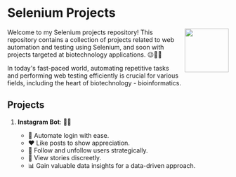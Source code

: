 # Selenium Projects

<div style="float: right; margin: 0px 0px 10px 10px;"><img src="https://github.com/irfanizzath/Selenium/assets/121705156/110f9968-1dd4-4e0d-86bb-8f12c93af182" width="100px" /></div>

Welcome to my Selenium projects repository! This repository contains a collection of projects related to web automation and testing using Selenium, and soon with projects targeted at biotechnology applications. 😉🧬🚀

In today's fast-paced world, automating repetitive tasks and performing web testing efficiently is crucial for various fields, including the heart of biotechnology - bioinformatics.

## Projects

1. **Instagram Bot**: 🤖✨

   - 🚀 Automate login with ease.
   - ❤️ Like posts to show appreciation.
   - 🤝 Follow and unfollow users strategically.
   - 📖 View stories discreetly.
   - 📊 Gain valuable data insights for a data-driven approach.

